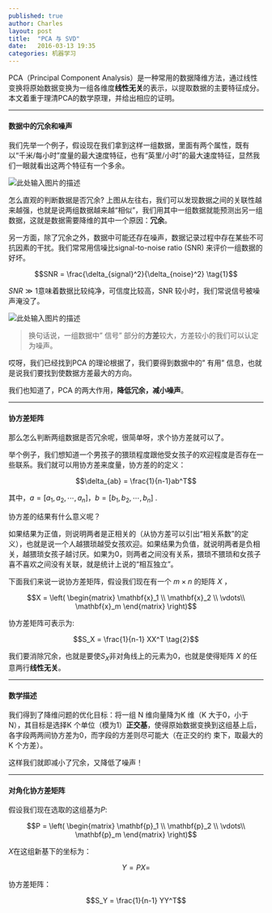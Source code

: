 ```yaml
---
published: true
author: Charles
layout: post
title:  "PCA 与 SVD"
date:   2016-03-13 19:35
categories: 机器学习
---
```


PCA（Principal Component Analysis）是一种常用的数据降维方法，通过线性变换将原始数据变换为一组各维度**线性无关**的表示，以提取数据的主要特征成分。本文着重于理清PCA的数学原理，并给出相应的证明。


----------


#### 数据中的冗余和噪声
我们先举一个例子，假设现在我们拿到这样一组数据，里面有两个属性，既有以“千米/每小时”度量的最大速度特征，也有“英里/小时”的最大速度特征，显然我们一眼就看出这两个特征有一个多余。

![此处输入图片的描述][1]

怎么直观的判断数据是否冗余? 上图从左往右，我们可以发现数据之间的关联性越来越强，也就是说两组数据越来越“相似”，我们用其中一组数据就能预测出另一组数据，这就是数据需要降维的其中一个原因：**冗余**。

另一方面，除了冗余之外，数据中可能还存在噪声，数据记录过程中存在某些不可抗因素的干扰。我们常常用信噪比signal-to-noise ratio (SNR) 来评价一组数据的好坏。

$$SNR = \frac{\delta_{signal}^2}{\delta_{noise}^2} \tag{1}$$

$SNR \gg 1$意味着数据比较纯净，可信度比较高，SNR 较小时，我们常说信号被噪声淹没了。

![此处输入图片的描述][2]

> 换句话说，一组数据中” 信号” 部分的**方差**较大，方差较小的我们可以认定为噪声。

哎呀，我们已经找到PCA 的理论根据了，我们要得到数据中的” 有用” 信息，也就是说我们要找到使数据方差最大的方向。

我们也知道了，PCA 的两大作用，**降低冗余，减小噪声**。


----------


#### 协方差矩阵
那么怎么判断两组数据是否冗余呢，很简单呀，求个协方差就可以了。

举个例子，我们想知道一个男孩子的猥琐程度跟他受女孩子的欢迎程度是否存在一些联系。我们就可以用协方差来度量，协方差的的定义：

$$\delta_{ab} = \frac{1}{n-1}ab^T$$

其中，$a = [a_1,a_2,\cdots,a_n]$，$b = [b_1,b_2,\cdots,b_n]$ . 

协方差的结果有什么意义呢？

如果结果为正值，则说明两者是正相关的（从协方差可以引出“相关系数”的定义），也就是说一个人越猥琐越受女孩欢迎。如果结果为负值，就说明两者是负相关，越猥琐女孩子越讨厌。如果为0，则两者之间没有关系，猥琐不猥琐和女孩子喜不喜欢之间没有关联，就是统计上说的“相互独立”。

下面我们来说一说协方差矩阵，假设我们现在有一个 $m \times n$ 的矩阵 $X$ ，

$$X = \left(  
\begin{matrix}
     \mathbf{x}_1  \\
     \mathbf{x}_2  \\
     \vdots\\
     \mathbf{x}_m
\end{matrix} 
\right)$$

协方差矩阵可表示为:

$$S_X = \frac{1}{n-1} XX^T \tag{2}$$

我们要消除冗余，也就是要使$S_X$非对角线上的元素为0，也就是使得矩阵 $X$ 的任意两行**线性无关**。


----------


#### 数学描述

我们得到了降维问题的优化目标：将一组 N 维向量降为K 维（K 大于0，小于N），其目标是选择K 个单位（模为1）**正交基**，使得原始数据变换到这组基上后，各字段两两间协方差为0，而字段的方差则尽可能大（在正交的约
束下，取最大的K 个方差）。

这样我们就即减小了冗余，又降低了噪声！


----------


#### 对角化协方差矩阵
假设我们现在选取的这组基为$P$:

$$P = \left(  
\begin{matrix}
     \mathbf{p}_1  \\
     \mathbf{p}_2  \\
     \vdots\\
     \mathbf{p}_m
\end{matrix} 
\right)$$

$X$在这组新基下的坐标为：

$$Y = PX = $$

协方差矩阵：

$$S_Y = \frac{1}{n-1} YY^T$$

  [1]: http://7xjbdi.com1.z0.glb.clouddn.com/2016-03-14_164210.png?imageView2/2/w/500
  [2]: http://7xjbdi.com1.z0.glb.clouddn.com/2016-03-14_164741.png?imageView2/2/w/300